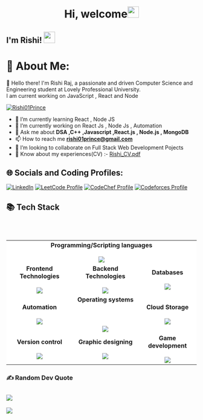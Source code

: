 

<!--
**Rishi01Prince/Rishi01Prince** is a ✨ _special_ ✨ repository because its `README.md` (this file) appears on your GitHub profile.

-->
<!-- <h1 align="center">Hi 👋, I'm Rishi Raj</h1> -->
<h1 align="center">Hi, welcome<img src="https://emojis.slackmojis.com/emojis/images/1536351075/4594/blob-wave.gif?1536351075" width="30" /></h1>
<h2> I'm Rishi! <img src="https://emojis.slackmojis.com/emojis/images/1563480763/5999/meow_party.gif?1563480763" width="30" height="30"></h2>

# 💫 About Me:
👋 Hello there! I'm Rishi Raj, a passionate and driven Computer Science and Engineering student at Lovely Professional University.<br> I am current working on JavaScript , React and Node

<p align="left"> <a href="https://github.com/ryo-ma/github-profile-trophy"><img src="https://github-profile-trophy.vercel.app/?username=Rishi01Prince" alt="Rishi01Prince" /></a> </p>

- 🌱 I’m currently learning React , Node JS 
- 🔭 I’m currently working on React Js  , Node Js , Automation
- 💬 Ask me about **DSA ,C++ ,Javascript ,React.js , Node.js , MongoDB**
- 📫 How to reach me **rishi01prince@gmail.com**
- 👯 I’m looking to collaborate on Full Stack Web Development Pojects
- 📄 Know about my experiences(CV) :- [Rishi_CV.pdf](https://github.com/Rishi01Prince/Rishi01Prince/files/13927915/Rishi_CV.pdf)

## 🌐 Socials and Coding Profiles:
[![LinkedIn](https://img.shields.io/badge/LinkedIn-%230077B5.svg?logo=linkedin&logoColor=white)](https://linkedin.com/in/rishi01prince) 
[![LeetCode Profile](https://img.shields.io/badge/LeetCode-rishi01prince-ff69b4?style=flat&logo=leetcode)](https://leetcode.com/rishi01prince/)
[![CodeChef Profile](https://img.shields.io/badge/CodeChef-rishi01raj-brightgreen?style=flat&logo=codechef)](https://www.codechef.com/users/rishi01raj)
[![Codeforces Profile](https://img.shields.io/badge/Codeforces-Rishi01Raj-blue?style=flat&logo=codeforces)](https://codeforces.com/profile/Rishi01Raj)


## 📚 Tech Stack
<br> <br>
<table align="center" style="background-color: white;">
      <tr align="center">
            <td colspan="5"> <b>Programming/Scripting languages</b> 
                 <br><br> <img src="https://icons-theta.vercel.app/icons?i=python,bash,cpp,c,java,html,css,js">
      </tr>
      <tr align="center"> 
            <td><b>Frontend Technologies</b><br><br><img src="https://icons-theta.vercel.app/icons?i=react,html,css,javascript,bootstrap,jquery,&perline=3"></td>
            <td><b>Backend Technologies</b><br><br> <img src="https://icons-theta.vercel.app/icons?i=javascript,nodejs,express,&perline=3"></td>
            <td> <b>Databases</b><br><br> <img src="https://icons-theta.vercel.app/icons?i=mysql,sqlite,mongodb,&perline=4"></td>
      </tr>
      <tr align="center"> 
            <td> <b>Automation</b><br><br> <img src="https://icons-theta.vercel.app/icons?i=jenkins,pytest,appium,&perline=2"> </td>
            <td> <b>Operating systems</b><br><br><br><br> <img src="https://icons-theta.vercel.app/icons?i=linux,apple,windows"></td>
            <td> <b>Cloud Storage</b><br><br><img src="https://icons-theta.vercel.app/icons?i=aws"></td>
      </tr>
      <tr align="center">
            <td> <b>Version control</b><br><br> <img src="https://icons-theta.vercel.app/icons?i=git"></td>
            <td> <b>Graphic designing</b><br><br><img src="https://icons-theta.vercel.app/icons?i=gimp,photoshop,blender"> </td>
            <td> <b>Game development</b><br><br><img src="https://icons-theta.vercel.app/icons?i=unity"> </td>
      </tr>
</table>






### ✍️ Random Dev Quote
![](https://quotes-github-readme.vercel.app/api?type=horizontal&theme=radical)
---
[![](https://visitcount.itsvg.in/api?id=Rishi01Raj&icon=0&color=0)](https://visitcount.itsvg.in)


